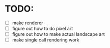 # TODO:

- [ ] make renderer
- [ ] figure out how to do pixel art
- [ ] figure out how to make actual landscape art
- [ ] make single call rendering work
